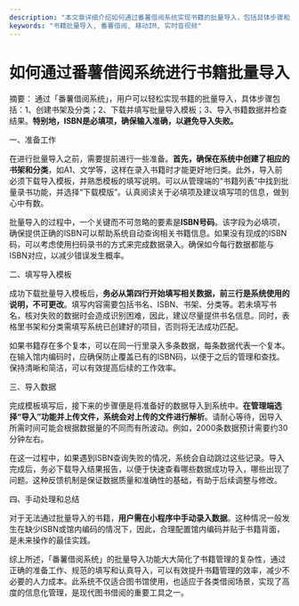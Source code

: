 ```yaml
---
description: "本文章详细介绍如何通过番薯借阅系统实现书籍的批量导入，包括具体步骤和注意事项。"
keywords: "书籍批量导入, 番薯借阅, 移动IM, 实时音视频"
---
```

# 如何通过番薯借阅系统进行书籍批量导入

摘要： 
通过「番薯借阅系统」，用户可以轻松实现书籍的批量导入，具体步骤包括：1、创建书架及分类；2、下载并填写批量导入模板；3、导入书籍数据并检查结果。**特别地，ISBN是必填项，确保输入准确，以避免导入失败。**

一、准备工作

在进行批量导入之前，需要提前进行一些准备。**首先，确保在系统中创建了相应的书架和分类**，如A1、文学等，这样在录入书籍时才能更好地归类。此外，导入前必须下载导入模板，并熟悉模板的填写说明。可以从管理端的“书籍列表”中找到批量录书功能，并选择“下载模版”。认真阅读关于必填项及建议填写项的信息，做到心中有数。

批量导入的过程中，一个关键而不可忽略的要素是**ISBN号码**。该字段为必填项，确保提供正确的ISBN可以帮助系统自动查询相关书籍信息。如果没有现成的ISBN码，可以考虑使用扫码录书的方式来完成数据录入。确保如今每行数据都能与ISBN对应，以减少错误发生概率。

二、填写导入模板

成功下载批量导入模板后，**务必从第四行开始填写相关数据，前三行是系统使用的说明，不可更改**。填写内容需要包括书名、ISBN、书架、分类等。若未填写书名，核对失败的数据时会造成识别困难，因此，建议尽量提供书名信息。同时，表格里书架和分类需填写系统已创建好的项目，否则将无法成功匹配。

如果书籍存在多个复本，可以在同一行里录入多条数据，每条数据代表一个复本。在输入馆内编码时，应确保防止覆盖已有的ISBN码，以便于之后的管理和查找。保持清晰和简洁，可以有效提高后续的工作效率。

三、导入数据

完成模板填写后，接下来的步骤便是将准备好的数据导入到系统中。**在管理端选择“导入”功能并上传文件，系统会对上传的文件进行解析**。请耐心等待，因导入所需时间可能会根据数据量的不同而有所波动。例如，2000条数据预计需要约30分钟左右。

在这一过程中，如果遇到ISBN查询失败的情况，系统会自动跳过这些记录。导入完成后，务必下载导入结果报告，以便于快速查看哪些数据成功导入，哪些出现了问题。这种反馈机制是保证数据质量和准确性的基础，有助于后续调整与修改。

四、手动处理和总结

对于无法通过批量导入的书籍，**用户需在小程序中手动录入数据**。这种情况一般发生在缺少ISBN或馆内编码的情况下，因此，合理配置馆内编码并贴于书籍背面，是未来操作的最佳实践。

综上所述，「番薯借阅系统」的批量导入功能大大简化了书籍管理的复杂性，通过正确的准备工作、规范的填写和认真导入，可以有效提升书籍管理的效率，减少不必要的人力成本。此系统不仅适合图书馆使用，也适应于各类借阅场景，实现了高度的信息化管理，是现代图书借阅的重要工具之一。
